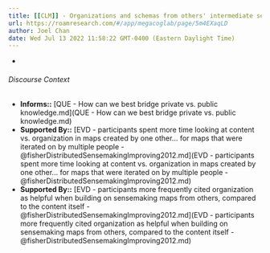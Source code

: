 ```yaml
---
title: [[CLM]] - Organizations and schemas from others' intermediate sensemaking outputs may be more beneficial for distributed sensemaking compared to the content
url: https://roamresearch.com/#/app/megacoglab/page/5m4EXaqLD
author: Joel Chan
date: Wed Jul 13 2022 11:58:22 GMT-0400 (Eastern Daylight Time)
---
```


- 

###### Discourse Context

- **Informs::** [QUE - How can we best bridge private vs. public knowledge.md](QUE - How can we best bridge private vs. public knowledge.md)
- **Supported By::** [EVD - participants spent more time looking at content vs. organization in maps created by one other... for maps that were iterated on by multiple people - @fisherDistributedSensemakingImproving2012.md](EVD - participants spent more time looking at content vs. organization in maps created by one other... for maps that were iterated on by multiple people - @fisherDistributedSensemakingImproving2012.md)
- **Supported By::** [EVD - participants more frequently cited organization as helpful when building on sensemaking maps from others, compared to the content itself - @fisherDistributedSensemakingImproving2012.md](EVD - participants more frequently cited organization as helpful when building on sensemaking maps from others, compared to the content itself - @fisherDistributedSensemakingImproving2012.md)

